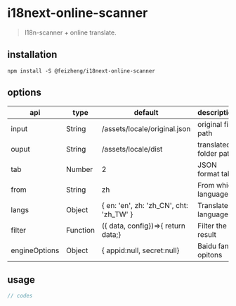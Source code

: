 # i18next-online-scanner
> I18n-scanner + online translate.

## installation
```shell
npm install -S @feizheng/i18next-online-scanner
```

## options
| api           | type     | default                                 | description            |
| ------------- | -------- | --------------------------------------- | ---------------------- |
| input         | String   | /assets/locale/original.json            | original file path     |
| ouput         | String   | /assets/locale/dist                     | translated folder path |
| tab           | Number   | 2                                       | JSON format tab        |
| from          | String   | zh                                      | From which language    |
| langs         | Object   | { en: 'en', zh: 'zh_CN', cht: 'zh_TW' } | Translate to languages |
| filter        | Function | ({ data, config})=>{ return data;}      | Filter the result      |
| engineOptions | Object   | { appid:null, secret:null}              | Baidu fanyi opitons    |

## usage
```js
// codes
```
